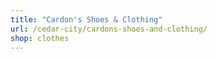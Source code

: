 ```yaml
---
title: "Cardon's Shoes & Clothing"
url: /cedar-city/cardons-shoes-and-clothing/
shop: clothes
---
```

